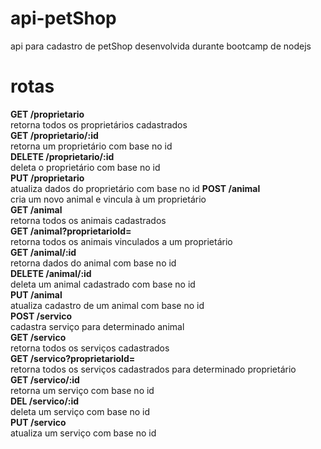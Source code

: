 # api-petShop
api para cadastro de petShop desenvolvida durante bootcamp de nodejs 
# rotas
__GET /proprietario__  
retorna todos os proprietários cadastrados  
__GET /proprietario/:id__  
retorna um proprietário com base no id  
__DELETE /proprietario/:id__  
deleta o proprietário com base no id  
__PUT /proprietario__  
atualiza dados do proprietário com base no id
__POST /animal__  
cria um novo animal e vincula à um proprietário  
__GET /animal__  
retorna todos os animais cadastrados  
__GET /animal?proprietarioId=__  
retorna todos os animais vinculados a um proprietário  
__GET /animal/:id__  
retorna dados do animal com base no id  
__DELETE /animal/:id__  
deleta um animal cadastrado com base no id  
__PUT /animal__  
atualiza cadastro de um animal com base no id  
__POST /servico__  
cadastra serviço para determinado animal  
__GET /servico__  
retorna todos os serviços cadastrados  
__GET /servico?proprietarioId=__  
retorna todos os serviços cadastrados para determinado proprietário  
__GET /servico/:id__  
retorna um serviço com base no id  
__DEL /servico/:id__  
deleta um serviço com base no id  
__PUT /servico__  
atualiza um serviço com base no id  
